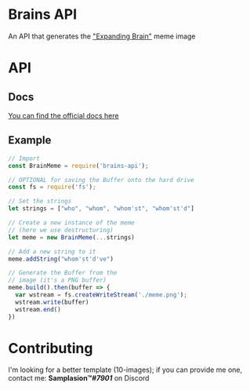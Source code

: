 # Brains API
An API that generates the ["Expanding Brain"](https://knowyourmeme.com/memes/expanding-brain) meme image

# API

## Docs

[You can find the official docs here](https://www.samplasion.tk/brains)

## Example

```js
// Import
const BrainMeme = require('brains-api');

// OPTIONAL for saving the Buffer onto the hard drive
const fs = require('fs');

// Set the strings
let strings = ["who", "whom", "whom'st", "whom'st'd"]

// Create a new instance of the meme
// (here we use destructuring)
let meme = new BrainMeme(...strings)

// Add a new string to it
meme.addString("whom'st'd've")

// Generate the Buffer from the
// image (it's a PNG buffer)
meme.build().then(buffer => {
  var wstream = fs.createWriteStream('./meme.png');
  wstream.write(buffer)
  wstream.end()
})
```

# Contributing

I'm looking for a better template (10-images); if you can provide me one, contact me: **Samplasion™_#7901_** on Discord

